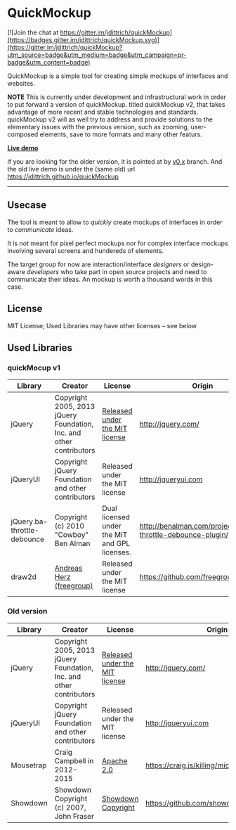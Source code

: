 # QuickMockup

[![Join the chat at https://gitter.im/jdittrich/quickMockup](https://badges.gitter.im/jdittrich/quickMockup.svg)](https://gitter.im/jdittrich/quickMockup?utm_source=badge&utm_medium=badge&utm_campaign=pr-badge&utm_content=badge)

QuickMockup is a simple tool for creating simple mockups of interfaces and websites.

**NOTE**
This is currently under development and infrastructural work in order to put forward a version of quickMockup. titled quickMockup v2,
that takes advantage of more recent and stable technologies and standards. quickMockup v2 will as well try to address and provide
solutions to the elementary issues with the previous version, such as zooming, user-composed elements, save to more formats and many
other featurs.

**[Live demo](http://quickmocup-v2-demo.herokuapp.com/)**

If you are looking for the older version, it is pointed at by [v0.x](https://github.com/jdittrich/quickMockup/tree/v0.x) branch.
And the old live demo is under the (same old) url https://jdittrich.github.io/quickMockup

--------------------

## Usecase

The tool is meant to allow to *quickly* create mockups of interfaces in order to *communicate* ideas.

It is *not* meant for pixel perfect mockups nor for complex interface mockups involving several screens and hundereds of elements.

The target group for now are interaction/interface *designers* or design-aware *developers* who take part in open source projects and need to communicate their ideas. An mockup is worth a thousand words in this case.

## License

MIT License; Used Libraries may have other licenses – see below

## Used Libraries

### quickMocup v1
Library  | Creator |License | Origin
------------- | -------- | ----- | -------------
jQuery | Copyright 2005, 2013 jQuery Foundation, Inc. and other contributors | [Released under the MIT license](http://jquery.org/license) | http://jquery.com/
jQueryUI | Copyright jQuery Foundation and other contributors | Released under the MIT license | http://jqueryui.com
jQuery.ba-throttle-debounce | Copyright (c) 2010 "Cowboy" Ben Alman | Dual licensed under the MIT and GPL licenses. | http://benalman.com/projects/jquery-throttle-debounce-plugin/
draw2d | [Andreas Herz (freegroup)](https://github.com/freegroup) | Released under the MIT license | https://github.com/freegroup/draw2d


### Old version
Library  | Creator |License | Origin
------------- | -------- | ----- | -------------
jQuery | Copyright 2005, 2013 jQuery Foundation, Inc. and other contributors | [Released under the MIT license](http://jquery.org/license) | http://jquery.com/
jQueryUI | Copyright jQuery Foundation and other contributors | Released under the MIT license | http://jqueryui.com
Mousetrap | Craig Campbell in 2012-2015 | [Apache 2.0](http://www.apache.org/licenses/LICENSE-2.0) | https://craig.is/killing/mice
Showdown | Showdown Copyright (c) 2007, John Fraser | [Showdown Copyright](https://github.com/showdownjs/showdown/blob/master/license.txt) | https://github.com/showdownjs/showdown
